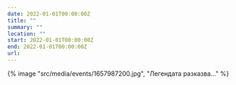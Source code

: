 ```yaml
---
date: 2022-01-01T00:00:00Z
title: ""
summary: ""
location: ""
start: 2022-01-01T00:00:00Z
end: 2022-01-01T00:00:00Z
url:
---
```


{% image "src/media/events/1657987200.jpg", "Легендата разказва…" %}